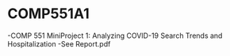 # COMP551A1
  -COMP 551 MiniProject 1: Analyzing COVID-19 Search Trends and Hospitalization
  -See Report.pdf
